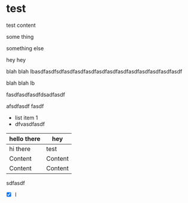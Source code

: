 # test

test content

some thing

something else

hey hey

blah blah lbasdfasdfsdfasdfasdfasdfasdfasdfasdfasdfasdfasdfasdfasdf

blah blah lb

fasdfasdfasdfdsadfasdf

afsdfasdf fasdf

*   list item 1
*   dfvasdfasdf



| hello there | hey     |
| ----------- | ------- |
| hi there    | test    |
| Content     | Content |
| Content     | Content |

sdfasdf

*   [x] l

